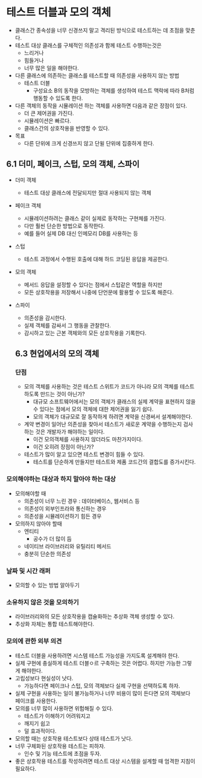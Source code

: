 # 테스트 더블과 모의 객체
- 클래스간 종속성을 너무 신경쓰지 말고 격리된 방식으로 테스트하는 데 초점을 맞춘다.
- 테스트 대상 클래스를 구체적인 의존성과 함께 테스트 수행하는것은
	- 느리거나
	- 힘들거나
	- 너무 많은 일을 해야한다.
- 다른 클래스에 의존하는 클래스를 테스트할 때 의존성을 사용하지 않는 방법
	- 테스트 더블
		- 구성요소 B의 동작을 모방하는 객체를 생성하여 테스트 맥락에 따라 B처럼 행동할 수 있도록 한다.
- 다른 객체의 동작을 시뮬레이션 하는 객체를 사용하면 다음과 같은 장점이 있다.
	- 더 큰 제어권을 가진다.
	- 시뮬레이션은 빠르다.
	- 클래스간의 상호작용을 반영할 수 있다.
- 목표
	- 다른 단위에 크게 신경쓰지 않고 단윌 단위에 집중하게 한다.
## 6.1 더미, 페이크, 스텁, 모의 객체, 스파이
- 더미 객체
	- 테스트 대상 클래스에 전달되지만 절대 사용되지 않는 객체
- 페이크 객체
	- 시뮬레이션하려는 클래스 같이 실제로 동작하는 구현체를 가진다.
	- 다만 훨씬 단순한 방법으로 동작한다.
	- 예를 들어 실제 DB 대신 인메모리 DB를 사용하는 등
- 스텁
	- 테스트 과정에서 수행된 호출에 대해 하드 코딩된 응답을 제공한다.
- 모의 객체
	- 메서드 응답을 설정할 수 있다는 점에서 스텁같은 역할을 하지만
	- 모든 상호작용을 저장해서 나중에 단언문에 활용할 수 있도록 해준다.
- 스파이
	- 의존성을 감시한다.
	- 실제 객체를 감싸서 그 행동을 관찰한다.
	- 감시하고 있는 근본 객체와의 모든 상호작용을 기록한다.

  ## 6.3 현업에서의 모의 객체
  ### 단점
  - 모의 객체를 사용하는 것은 테스트 스위트가 코드가 아니라 모의 객체를 테스트하도록 만드는 것이 아닌가?
	  - 대규모 소프트웨어에서는 모의 객체가 클래스의 실제 계약을 표현하지 않을 수 있다는 점에서 모의 객체에 대한 제어권을 잃기 쉽다.
	  - 모의 객체가 대규모로 잘 동작하게 하려면 계약을 신경써서 설계해야한다.
  - 계약 변경이 일어난 의존성을 찾아서 테스트가 새로운 계약을 수행하는지 검사하는 것은 개발자가 해야하는 일이다.
	  - 이건 모의객체를 사용하지 않더라도 마찬가지이다.
	  - 이건 오히려 장점이 아닌가?
  - 테스트가 많이 알고 있으면 테스트 변경이 힘들 수 있다.
	  - 테스트를 단순하게 만들지만 테스트와 제품 코드간의 결합도를 증가시킨다.
### 모의해야하는 대상과 하지 말아야 하는 대상
- 모의해야할 때
	- 의존성이 너무 느린 경우 : 데이터베이스, 웹서비스 등
	- 의존성이 외부인프라와 통신하는 경우
	- 의존성을 시뮬레이션하기 힘든 경우
- 모의하지 않아야 할때
	- 엔티티
		- 공수가 더 많이 듬
	- 네이티브 라이브러리와 유틸리티 메서드
	- 충분히 단순한 의존성
### 날짜 및 시간 래퍼
- 모의할 수 있는 방법 알아두기
### 소유하지 않은 것을 모의하기
- 라이브러리와의 모든 상호작용을 캡슐화하는 추상화 객체 생성할 수 있다.
- 추상화 자체는 통합 테스트해야한다.
### 모의에 관한 외부 의견
- 테스트 더블을 사용하려면 시스템 테스트 가능성을 가지도록 설계해야 한다.
- 실제 구현에 충실하게 테스트 더블ㅇ르 구축하는 것은 어렵다. 하지만 가능한 그렇게 해야한다.
- 고립성보다 현실성이 낫다.
	- 가능하다면 페이크나 스텁, 모의 객체보다 실제 구현을 선택하도록 하자.
- 실제 구현을 사용하는 일이 불가능하거나 너무 비용이 많이 든다면 모의 객체보다 페이크를 사용한다.
- 모의를 너무 많이 사용하면 위험해질 수 있다.
	- 테스트가 이해하기 어려워지고
	- 깨지기 쉽고
	- 덜 효과적이다.
- 모의할 때는 상호작용 테스트보다 상태 테스트가 낫다.
- 너무 구체화된 상호작용 테스트는 피하자.
	- 인수 및 기능 테스트에 초점을 두자.
- 좋은 상호작용 테스트를 작성하려면 테스트 대상 시스템을 설계할 때 엄격한 지침이 필요하다.
